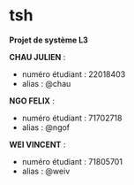 # tsh

**Projet de système L3**


**CHAU JULIEN** : 
*    numéro étudiant : 22018403
*    alias : @chau

**NGO FELIX** :

*    numéro étudiant : 71702718
*    alias : @ngof
    
**WEI VINCENT** :

*    numéro étudiant : 71805701
*    alias : @weiv